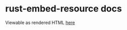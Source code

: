 # rust-embed-resource docs
Viewable as rendered HTML [here](https://rawcdn.githack.com/nabijaczleweli/rust-embed-resource/doc/embed_resource/index.html)
